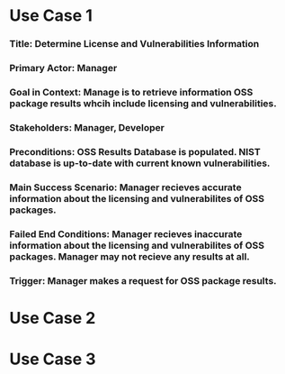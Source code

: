 # Use Case 1
### Title: Determine License and Vulnerabilities Information
### Primary Actor: Manager
### Goal in Context: Manage is to retrieve information OSS package results whcih include licensing and vulnerabilities.
### Stakeholders: Manager, Developer
### Preconditions: OSS Results Database is populated. NIST database is up-to-date with current known vulnerabilities.
### Main Success Scenario: Manager recieves accurate information about the licensing and vulnerabilites of OSS packages.
### Failed End Conditions: Manager recieves inaccurate information about the licensing and vulnerabilites of OSS packages. Manager may not recieve any results at all.
### Trigger: Manager makes a request for OSS package results.

# Use Case 2

# Use Case 3
